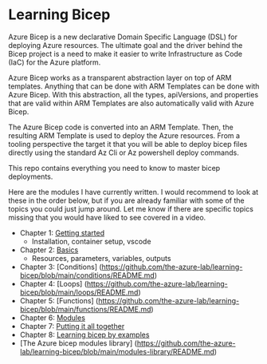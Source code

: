# Learning Bicep

Azure Bicep is a new declarative Domain Specific Language (DSL) for deploying Azure resources.
The ultimate goal and the driver behind the Bicep project is a need to make it easier to write Infrastructure as Code (IaC) for the Azure platform.

Azure Bicep works as a transparent abstraction layer on top of ARM templates. Anything that can be done with ARM Templates can be done with Azure Bicep.
With this abstraction, all the types, apiVersions, and properties that are valid within ARM Templates are also automatically valid with Azure Bicep.

The Azure Bicep code is converted into an ARM Template. Then, the resulting ARM Template is used to deploy the Azure resources.
From a tooling perspective the target it that you will be able to deploy bicep files directly using the standard Az Cli or Az powershell deploy commands.

This repo contains everything you need to know to master bicep deployments.

Here are the modules I have currently written. I would recommend to look at these in the order below, but if you are already familiar with some of the topics you could just jump around. Let me know if there are specific topics missing that you would have liked to see covered in a video.  

- Chapter 1: [Getting started](https://github.com/the-azure-lab/learning-bicep/blob/main/getting-started/README.md)
    - Installation, container setup, vscode
- Chapter 2: [Basics](https://github.com/the-azure-lab/learning-bicep/blob/main/basics/README.md)
    - Resources, parameters, variables, outputs
- Chapter 3: [Conditions] (https://github.com/the-azure-lab/learning-bicep/blob/main/conditions/README.md)
- Chapter 4: [Loops] (https://github.com/the-azure-lab/learning-bicep/blob/main/loops/README.md)
- Chapter 5: [Functions] (https://github.com/the-azure-lab/learning-bicep/blob/main/functions/README.md)
- Chapter 6: [Modules](https://github.com/the-azure-lab/learning-bicep/blob/main/modules/README.md)
- Chapter 7: [Putting it all together](https://github.com/the-azure-lab/learning-bicep/blob/main/putting-it-all-together/README.md)
- Chapter 8: [Learning bicep by examples](https://github.com/the-azure-lab/learning-bicep/blob/main/bicep-examples/README.md)
- [The Azure bicep modules library] (https://github.com/the-azure-lab/learning-bicep/blob/main/modules-library/README.md)
